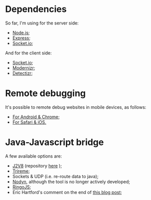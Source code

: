 # Dependencies
So far, I'm using for the server side:
- [Node.js](nodejs.org);
- [Express](expressjs.com);
- [Socket.io](socket.io);

And for the client side:
- [Socket.io](socket.io);
- [Modernizr](https://modernizr.com/);
- [Detectizr](https://baris.aydinoglu.info/Detectizr/);

# Remote debugging
It's possible to remote debug websites in mobile devices, as follows:
- [For Android & Chrome;](https://developers.google.com/web/tools/chrome-devtools/remote-debugging/)
- [For Safari & iOS.](http://developer.telerik.com/featured/a-concise-guide-to-remote-debugging-on-ios-android-and-windows-phone/#ios)

# Java-Javascript bridge
A few available options are:
- [J2V8](https://eclipsesource.com/blogs/2016/07/20/running-node-js-on-the-jvm/) (repository [here](https://github.com/eclipsesource/j2v8) );
- [Trireme](https://github.com/apigee/trireme);
- Sockets & UDP (i.e. re-route data to java);
- [Nodyn](https://github.com/nodyn/nodyn), although the tool is no longer actively developed;
- [RingoJS](https://ringojs.org/);
- Eric Hartford's comment on the end of [this blog post](https://www.namekdev.net/2016/04/the-state-of-importing-node-js-modules-into-java/);
